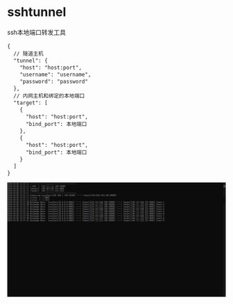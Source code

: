 # sshtunnel
ssh本地端口转发工具
```text
{
  // 隧道主机
  "tunnel": {
    "host": "host:port",
    "username": "username",
    "password": "password"
  },
  // 内网主机和绑定的本地端口
  "target": [
    {
      "host": "host:port",
      "bind_port": 本地端口
    },
    {
      "host": "host:port",
      "bind_port": 本地端口
    }
  ]
}
```
![图片](image/pic.jpg)